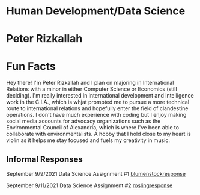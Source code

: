 # Human Development/Data Science

# Peter Rizkallah

# Fun Facts
Hey there! I'm Peter Rizkallah and I plan on majoring in International Relations with a minor in either Computer Science or Economics (still deciding). I'm really interested in international development and intelligence work in the C.I.A., which is whjat prompted me to pursue a more technical route to international relations and hopefully enter the field of clandestine operations. I don't have much experience with coding but I enjoy making social media accounts for advocacy organizations such as the Environmental Council of Alexandria, which is where I've been able to collaborate with environmentalists. A hobby that I hold close to my heart is violin as it helps me stay focused and fuels my creativity in music. 

## Informal Responses

September 9/9/2021 Data Science Assignment #1 [blumenstockresponse](blumenstock.html) 

September 9/11/2021 Data Science Assignment #2 [roslingresponse](rosling.html) 

